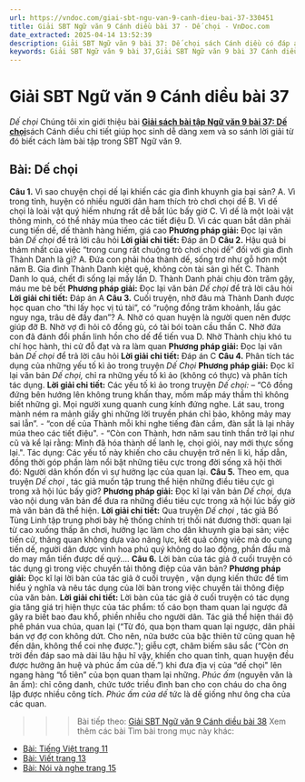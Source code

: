 ```yaml
---
url: https://vndoc.com/giai-sbt-ngu-van-9-canh-dieu-bai-37-330451
title: Giải SBT Ngữ văn 9 Cánh diều bài 37 - Dế chọi - VnDoc.com
date_extracted: 2025-04-14 13:52:39
description: Giải SBT Ngữ văn 9 bài 37: Dế chọi sách Cánh diều có đáp án chi tiết cho các bạn cùng tham khảo.
keywords: Giải SBT Ngữ văn 9 bài 37,Giải SBT Ngữ văn 9 bài 37 Cánh diều,Giải sách bài tập Ngữ văn CD lớp 9,Ngữ văn lớp 9 Cánh diều,giải bài tập ngữ văn lớp 9,bài Dế chọi,giải SBT ngữ văn 9 CD trang 10
---
```


# Giải SBT Ngữ văn 9 Cánh diều bài 37
 _Dế chọi_
Chúng tôi xin giới thiệu bài [**Giải sách bài tập Ngữ văn 9 bài 37: Dế chọi**](<https://vndoc.com/giai-sbt-ngu-van-9-canh-dieu-bai-37-330451>)sách Cánh diều chi tiết giúp học sinh dễ dàng xem và so sánh lời giải từ đó biết cách làm bài tập trong SBT Ngữ văn 9.
## Bài: Dế chọi
**Câu 1.** Vì sao chuyện chọi dế lại khiến các gia đình khuynh gia bại sản?
A. Vì trong tỉnh, huyện có nhiều người dân ham thích trò chơi chọi dế
B. Vì dế chọi là loài vật quý hiếm nhưng rất dễ bắt lúc bấy giờ
C. Vì dế là một loài vật thông minh, có thể nhảy múa theo các tiết điệu
D. Vì các quan bắt dân phải cung tiến dế, dế thành hàng hiếm, giá cao
**Phương pháp giải:**
Đọc lại văn bản _Dế chọi_ để trả lời câu hỏi
**Lời giải chi tiết:**
Đáp án D
**Câu 2.** Hậu quả bi thảm nhất của việc “trong cung rất chuộng trò chơi chọi dế” đối với gia đình Thành Danh là gì?
A. Đứa con phải hóa thành dế, sống trơ như gỗ hơn một năm
B. Gia đình Thành Danh kiệt quệ, không còn tài sản gì hết
C. Thành Danh lo quá, chết đi sống lại mấy lần
D. Thành Danh phải chịu đòn trăm gậy, máu me bê bết
**Phương pháp giải:**
Đọc lại văn bản _Dế chọi_ để trả lời câu hỏi
**Lời giải chi tiết:**
Đáp án A
**Câu 3.** Cuối truyện, nhờ đâu mà Thành Danh được học quan cho “thi lấy học vị tú tài”, có “ruộng đồng trăm khoảnh, lầu gác nguy nga, trâu dê đầy đan”?
A. Nhờ có quan huyện là người quen nên được giúp đỡ
B. Nhờ vợ đi hỏi cô đồng gù, có tài bói toàn cầu thần
C. Nhờ đứa con đã đánh đổi phần linh hồn cho dế để tiến vua
D. Nhờ Thành chịu khó tu chí học hành, thi cử đỗ đạt và ra làm quan
**Phương pháp giải:**
Đọc lại văn bản _Dế chọi_ để trả lời câu hỏi
**Lời giải chi tiết:**
Đáp án C
**Câu 4.** Phân tích tác dụng của những yếu tố kì ảo trong truyện _Dế Chọi_
**Phương pháp giải:**
Đọc kĩ lại văn bản _Dế chọi,_ chỉ ra những yếu tố kì ảo \(không có thực\) và phân tích tác dụng.
**Lời giải chi tiết:**
Các yếu tố kì ảo trong truyện _Dế chọi:_
– “Cô đồng đứng bên hướng lên không trung khấn thay, mồm mấp máy thầm thì không biết những gì. Mọi người xung quanh cung kính đứng nghe. Lát sau, trong mành ném ra mảnh giấy ghi những lời truyền phán chỉ bảo, không mảy may sai lẫn”.
\- “con dế của Thành mỗi khi nghe tiếng đàn cầm, đàn sắt là lại nhảy múa theo các tiết điệu".
\- “Còn con Thành, hơn năm sau tinh thần trở lại như cũ và kể lại rằng: Mình đã hóa thành dế lanh lẹ, chọi giỏi, nay mới thực sống lại.".
Tác dụng: Các yếu tố này khiến cho câu chuyện trở nên li kì, hấp dẫn, đồng thời góp phần làm nổi bật những tiêu cực trong đời sống xã hội thời đó: Người dân khốn đốn vì sự hưởng lạc của quan lại.
**Câu 5.** Theo em, qua truyện _Dế chọi_ , tác giả muốn tập trung thể hiện những điều tiêu cực gì trong xã hội lúc bấy giờ?
**Phương pháp giải:**
Đọc kĩ lại văn bản _Dế chọi,_ dựa vào nội dung văn bản để đưa ra những điều tiêu cực trong xã hội lúc bấy giờ mà văn bản đã thể hiện.
**Lời giải chi tiết:**
Qua truyện _Dế chọi_ , tác giả Bồ Tùng Linh tập trung phơi bày hệ thống chính trị thối nát đương thời: quan lại từ cao xuống thấp ăn chơi, hưởng lạc làm cho dân khuynh gia bại sản; việc tiến cử, thăng quan không dựa vào năng lực, kết quả công việc mà do cung tiến dế, người dân được vinh hoa phú quý không do lao động, phần đầu mà do may mắn tiến được dế quý....
**Câu 6.** Lời bàn của tác giả ở cuối truyện có tác dụng gì trong việc chuyển tải thông điệp của văn bản?
**Phương pháp giải:**
Đọc kĩ lại lời bàn của tác giả ở cuối truyện _,_ vận dụng kiến thức để tìm hiểu ý nghĩa và nêu tác dụng của lời bàn trong việc chuyển tải thông điệp của văn bản.
**Lời giải chi tiết:**
Lời bàn của tác giả ở cuối truyện có tác dụng gia tăng giá trị hiện thực của tác phẩm: tố cáo bọn tham quan lại ngược đã gây ra biết bao đau khổ, phiền nhiễu cho người dân. Tác giả thể hiện thái độ phê phán vua chúa, quan lại \(“Từ đó, qua bọn tham quan lại ngược, dân phải bán vợ đợ con không dứt. Cho nên, nửa bước của bậc thiên tử cũng quan hệ đến dân, không thể coi nhẹ được."\); giễu cợt, châm biếm sâu sắc \(“Còn ơn trời đền đáp sao mà dài lâu hậu hĩ vậy, khiến cho quan tỉnh, quan huyện đều được hưởng ân huệ và phúc ấm của dế.”\) khi đưa địa vị của “dế chọi" lên ngang hàng “tổ tiên” của bọn quan tham lại những. _Phúc ấm_ \(nguyên văn là ân ấm\): chỉ công danh, chức tước triều đình ban cho con cháu do cha ông lập được nhiều công tích. _Phúc ấm của dế_ tức là dế giống như ông cha của các quan.
>>> Bài tiếp theo: [Giải SBT Ngữ văn 9 Cánh diều bài 38](<https://vndoc.com/giai-sbt-ngu-van-9-canh-dieu-bai-38-330452>)
Xem thêm các bài Tìm bài trong mục này khác:
  * [Bài: Tiếng Việt trang 11](</giai-sbt-ngu-van-9-canh-dieu-bai-38-330452>)
  * [Bài: Viết trang 13](</giai-sbt-ngu-van-9-canh-dieu-bai-39-330454>)
  * [Bài: Nói và nghe trang 15](</giai-sbt-ngu-van-9-canh-dieu-bai-40-330455>)

